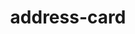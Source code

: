 ---
title: address-card
unicode_regular: \ea02
unicode_bold: \ea01
unicode_solid: \ea03
unicode_brand:
---